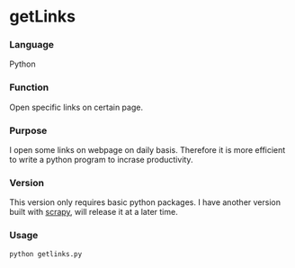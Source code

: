 # getLinks #

### Language ###
Python

### Function ###
Open specific links on certain page. 

### Purpose ###
I open some links on webpage on daily basis. Therefore it is more efficient to write a python program to incrase productivity. 

### Version ###
This version only requires basic python packages. I have another version built with [scrapy](https://scrapy.org/), will release it at a later time.

### Usage ###
`python getlinks.py`